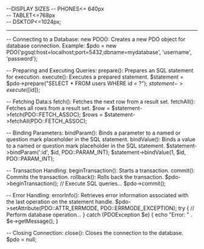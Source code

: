 --DISPLAY SIZES
    -- PHONES<= 640px   
    -- TABLET<=768px   
    -- DSKTOP<=1024px;

---------------------------------------------------------------------------------------------------------------
-- Connecting to a Database:
        new PDO(): Creates a new PDO object for database connection.
        Example: $pdo = new PDO('pgsql:host=localhost;port=5432;dbname=mydatabase', 'username', 'password');
        
-- Preparing and Executing Queries:
        prepare(): Prepares an SQL statement for execution.
        execute(): Executes a prepared statement.
        $statement = $pdo->prepare("SELECT * FROM users WHERE id = ?");
        $statement->execute([$id]);

-- Fetching Data:s
        fetch(): Fetches the next row from a result set.
        fetchAll(): Fetches all rows from a result set.
        $row = $statement->fetch(PDO::FETCH_ASSOC);
        $rows = $statement->fetchAll(PDO::FETCH_ASSOC);

-- Binding Parameters:
        bindParam(): Binds a parameter to a named or question mark placeholder in the SQL statement.
        bindValue(): Binds a value to a named or question mark placeholder in the SQL statement.
        $statement->bindParam(':id', $id, PDO::PARAM_INT);
        $statement->bindValue(1, $id, PDO::PARAM_INT);

-- Transaction Handling:
        beginTransaction(): Starts a transaction.
        commit(): Commits the transaction.
        rollback(): Rolls back the transaction.
        $pdo->beginTransaction();
        // Execute SQL queries...
        $pdo->commit();

-- Error Handling:
        errorInfo(): Retrieves error information associated with the last operation on the statement handle.
        $pdo->setAttribute(PDO::ATTR_ERRMODE, PDO::ERRMODE_EXCEPTION);
        try {
           // Perform database operation...
        } catch (PDOException $e) {
            echo "Error: " . $e->getMessage();
        }

-- Closing Connection:
        close(): Closes the connection to the database.
        $pdo = null;